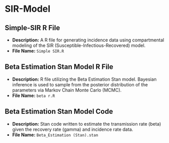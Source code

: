 # SIR-Model

## Simple-SIR R File
- **Description:** A R file for generating incidence data using compartmental modeling of the SIR (Susceptible-Infectious-Recovered) model.
- **File Name:** `Simple SIR.R`

## Beta Estimation Stan Model R File
- **Description:** R file utilizing the Beta Estimation Stan model. Bayesian inference is used to sample from the posterior distribution of the parameters via Markov Chain Monte Carlo (MCMC).
- **File Name:** `beta r.R`

## Beta Estimation Stan Model Code
- **Description:** Stan code written to estimate the transmission rate (beta) given the recovery rate (gamma) and incidence rate data.
- **File Name:** `Beta_Estimation (Stan).stan`

